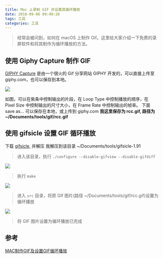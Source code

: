 ```yaml
---
title: Mac 上录制 GIF 并设置其循环播放
date: 2018-09-06 09:49:20
tags: 工具
categories: 工具
---
```

> 经常会被问到，如何在 macOS 上制作 Gif。这里给大家介绍一下免费的录屏软件和将其制作为循环播放的方法。

<!--more-->

## 使用 Giphy Capture 制作 GIF

[GIPHY Capture](https://itunes.apple.com/us/app/giphy-capture.-the-gif-maker/id668208984?mt=12) 是由一个很火的 Gif 分享网站 GIPHY 开发的，可以直接上传至 giphy.com，也可以保存到本地。

![](https://i.loli.net/2018/11/20/5bf3a7ba2b3f3.png)

如图，可以在紫条中控制输出的片段，在 Loop Type 中控制播放的顺序，在 Pixel Size 中控制输出的尺寸大小，在 Frame Rate 中控制输出的帧率。
下面 save as... 可以保存在本地，或上传到 giphy.com
**我这里保存为 rcc.gif, 路径为 ~/Documents/tools/gif/rcc.gif**

## 使用 gifsicle 设置 GIF 循环播放
下载 [gifsicle](http://www.lcdf.org/gifsicle/), 并解压
我解压到该目录 ~/Documents/tools/gifsicle-1.91
> 进入该目录，执行 `./configure --disable-gifview --disable-gifdiff`

![](https://i.loli.net/2018/11/20/5bf3a7b79a80a.png)
> 执行 `make`

![](https://i.loli.net/2018/11/20/5bf3a7a3b9151.png)
> 进入 `src` 目录，将原 GIf 图片(路径 ~/Documents/tools/gif/rcc.gif)设置为循环播放

![](https://i.loli.net/2018/11/20/5bf3a7a3f1ccd.png)
> 将 GIF 图片设置为循环播放已完成

## 参考
[MAC制作GIF及设置GIF循环播放](https://www.jianshu.com/p/32b369b4691f)